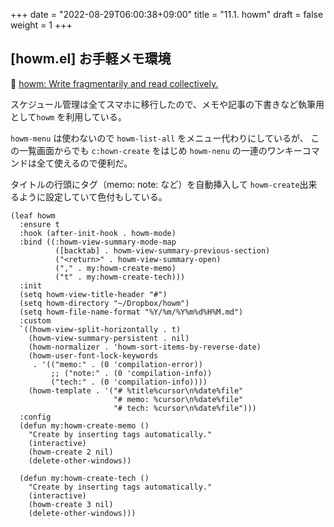 +++
date = "2022-08-29T06:00:38+09:00"
title = "11.1. howm"
draft = false
weight = 1
+++

## [howm.el] お手軽メモ環境
🔗 [howm: Write fragmentarily and read collectively.](https://howm.osdn.jp/) 

スケジュール管理は全てスマホに移行したので、メモや記事の下書きなど執筆用として`howm` を利用している。

`howm-menu` は使わないので `howm-list-all` をメニュー代わりにしているが、
この一覧画面からでも `c:hown-create` をはじめ `howm-nenu` の一連のワンキーコマンドは全て使えるので便利だ。

タイトルの行頭にタグ（memo: note: など）を自動挿入して `howm-create`出来るように設定していて色付もしている。

```elisp
(leaf howm
  :ensure t
  :hook (after-init-hook . howm-mode)
  :bind ((:howm-view-summary-mode-map
		  ([backtab] . howm-view-summary-previous-section)
		  ("<return>" . howm-view-summary-open)
		  ("," . my:howm-create-memo)
		  ("t" . my:howm-create-tech)))
  :init
  (setq howm-view-title-header "#")
  (setq howm-directory "~/Dropbox/howm")
  (setq howm-file-name-format "%Y/%m/%Y%m%d%H%M.md")
  :custom
  `((howm-view-split-horizontally . t)
	(howm-view-summary-persistent . nil)
	(howm-normalizer . 'howm-sort-items-by-reverse-date)
	(howm-user-font-lock-keywords
	 . '(("memo:" . (0 'compilation-error))
		 ;; ("note:" . (0 'compilation-info))
		 ("tech:" . (0 'compilation-info))))
	(howm-template . '("# %title%cursor\n%date%file"
					   "# memo: %cursor\n%date%file"
					   "# tech: %cursor\n%date%file")))
  :config
  (defun my:howm-create-memo ()
    "Create by inserting tags automatically."
	(interactive)
	(howm-create 2 nil)
	(delete-other-windows))

  (defun my:howm-create-tech ()
    "Create by inserting tags automatically."
	(interactive)
	(howm-create 3 nil)
	(delete-other-windows)))
```
